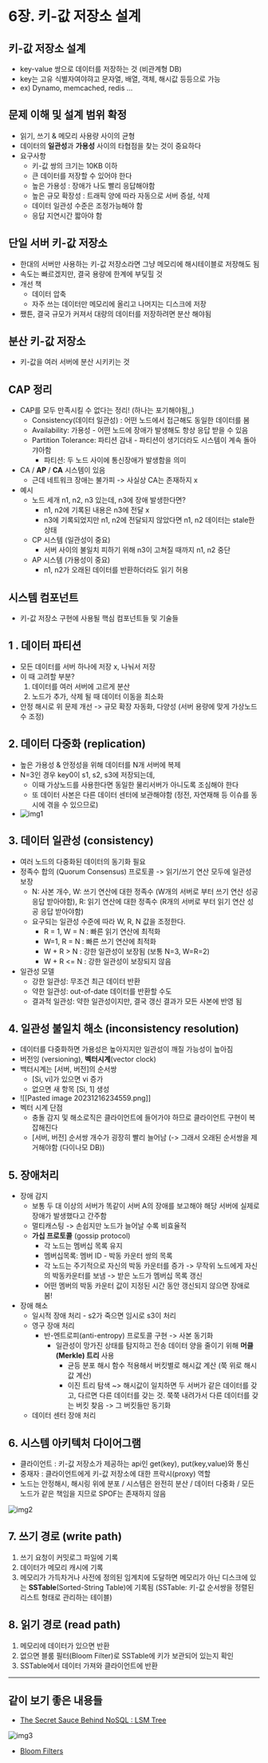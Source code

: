 # 6장. 키-값 저장소 설계

## 키-값 저장소 설계

- key-value 쌍으로 데이터를 저장하는 것 (비관계형 DB)
- key는 고유 식별자여야햐고 문자열, 배열, 객체, 해시값 등등으로 가능
- ex) Dynamo, memcached, redis ...

## 문제 이해 및 설계 범위 확정

- 읽기, 쓰기 & 메모리 사용량 사이의 균형
- 데이터의 **일관성**과 **가용성** 사이의 타협점을 찾는 것이 중요하다
- 요구사항
  - 키-값 쌍의 크기는 10KB 이하
  - 큰 데이터를 저장할 수 있어야 한다
  - 높은 가용성 : 장애가 나도 빨리 응답해야함
  - 높은 규모 확장성 : 트래픽 양에 따라 자동으로 서버 증설, 삭제
  - 데이터 일관성 수준은 조정가능해야 함
  - 응답 지연시간 짧아야 함

## 단일 서버 키-값 저장소

- 한대의 서버만 사용하는 키-값 저장소라면 그냥 메모리에 해시테이블로 저장해도 됨
- 속도는 빠르겠지만, 결국 용량에 한계에 부딪힐 것
- 개선 책
  - 데이터 압축
  - 자주 쓰는 데이터만 메모리에 올리고 나머지는 디스크에 저장
- 쨌튼, 결국 규모가 커져서 대량의 데이터를 저장하려면 분산 해야됨

## 분산 키-값 저장소

- 키-값을 여러 서버에 분산 시키키는 것

## CAP 정리

- CAP를 모두 만족시킬 수 없다는 정리! (하나는 포기해야됨,,)
  - Consistency(데이터 일관성) : 어떤 노드에서 접근해도 동일한 데이터를 봄
  - Availability: 가용성 - 어떤 노드에 장애가 발생해도 항상 응답 받을 수 있음
  - Partition Tolerance: 파티션 감내 - 파티션이 생기더라도 시스템이 계속 돌아갸아함
    - 파티션: 두 노드 사이에 통신장애가 발생함을 의미
- CA / **AP** / **CA** 시스템이 있음
  - 근데 네트워크 장애는 불가피 -> 사실상 CA는 존재하지 x
- 예시
  - 노드 세개 n1, n2, n3 있는데, n3에 장애 발생한다면?
    - n1, n2에 기록된 내용은 n3에 전달 x
    - n3에 기록되었지만 n1, n2에 전달되지 않았다면 n1, n2 데이터는 stale한 상태
  - CP 시스템 (일관성이 중요)
    - 서버 사이의 불일치 피하기 위해 n3이 고쳐질 때까지 n1, n2 중단
  - AP 시스템 (가용성이 중요)
    - n1, n2가 오래된 데이터를 반환하더라도 읽기 허용

## 시스템 컴포넌트

- 키-값 저장소 구현에 사용될 핵심 컴포넌트들 및 기술들

## 1 . 데이터 파티션

- 모든 데이터를 서버 하나에 저장 x, 나눠서 저장
- 이 때 고려할 부분?
  1.  데이터를 여러 서버에 고르게 분산
  2.  노드가 추가, 삭제 될 때 데이터 이동을 최소화
- 안정 해시로 위 문제 개선 -> 규모 확장 자동화, 다양성 (서버 용량에 맞게 가상노드 수 조정)

## 2. 데이터 다중화 (replication)

- 높은 가용성 & 안정성을 위해 데이터를 N개 서버에 복제
- N=3인 경우 key0이 s1, s2, s3에 저장되는데,
  - 이때 가상노드를 사용한다면 동일한 물리서버가 아니도록 조심해야 한다
  - 또 데이터 사본은 다른 데이터 센터에 보관해야함 (정전, 자연재해 등 이슈를 동시에 겪을 수 있으므로)
- ![img1](./img1.png)

## 3. 데이터 일관성 (consistency)

- 여러 노드의 다중화된 데이터의 동기화 필요
- 정족수 합의 (Quorum Consensus) 프로토콜 -> 읽기/쓰기 연산 모두에 일관성 보장
  - N: 사본 개수, W: 쓰기 연산에 대한 정족수 (W개의 서버로 부터 쓰기 연산 성공 응답 받아야함), R: 읽기 연산에 대한 정족수 (R개의 서버로 부터 읽기 연산 성공 응답 받아야함)
  - 요구되는 일관성 수준에 따라 W, R, N 값을 조정한다.
    - R = 1, W = N : 빠른 읽기 연산에 최적화
    - W=1, R = N : 빠른 쓰기 연산에 최적화
    - W + R > N : 강한 일관성이 보장됨 (보통 N=3, W=R=2)
    - W + R <= N : 강한 일관성이 보장되지 않음
- 일관성 모델
  - 강한 일관성: 무조건 최근 데이터 반환
  - 약한 일관성: out-of-date 데이터를 반환할 수도
  - 결과적 일관성: 약한 일관성이지만, 결국 갱신 결과가 모든 사본에 반영 됨

## 4. 일관성 불일치 해소 (inconsistency resolution)

- 데이터를 다중화하면 가용성은 높아지지만 일관성이 깨질 가능성이 높아짐
- 버전잉 (versioning), **벡터시계**(vector clock)
- 백터시계는 [서버, 버전]의 순서쌍
  - [Si, vi]가 있으면 vi 증가
  - 없으면 새 항목 [Si, 1] 생성
- ![[Pasted image 20231216234559.png]]
- 벡터 시계 단점
  - 충돌 감지 및 해소로직은 클라이언트에 들어가야 하므로 클라이언트 구현이 복잡해진다
  - [서버, 버전] 순서쌍 개수가 굉장히 빨리 늘어남 (-> 그래서 오래된 순서쌍을 제거해야함 (다이나모 DB))

## 5. 장애처리

- 장애 감지
  - 보통 두 대 이상의 서버가 똑같이 서버 A의 장애를 보고해야 해당 서버에 실제로 장애가 발생했다고 간주함
  - 멀티캐스팅 -> 손쉽지만 노드가 늘어날 수록 비효율적
  - **가십 프로토콜** (gossip protocol)
    - 각 노드는 멤버십 목록 유지
    - 멤버십목록: 멤버 ID - 박동 카운터 쌍의 목록
    - 각 노드는 주기적으로 자신의 박동 카운터를 증가 -> 무작위 노드에게 자신의 박동카운터를 보냄 -> 받은 노드가 멤버십 목록 갱신
    - 어떤 멤버의 박동 카운터 값이 지정된 시간 동안 갱신되지 않으면 장애로 봄!
- 장애 해소
  - 일시적 장애 처리 - s2가 죽으면 임시로 s3이 처리
  - 영구 장애 처리
    - 반-엔트로피(anti-entropy) 프로토콜 구현 -> 사본 동기화
      - 일관성이 망가진 상태를 탐지하고 전송 데이터 양을 줄이기 위해 **머클(Merkle) 트리** 사용
        - 균등 분포 해시 함수 적용해서 버킷별로 해시값 계산 (쭉 위로 해시값 계산)
        - 이진 트리 탐색 ~> 해시값이 일치하면 두 서버가 같은 데이터를 갖고, 다르면 다른 데이터를 갖는 것. 쭉쭉 내려가서 다른 데이터를 갖는 버킷 찾음 -> 그 버킷들만 동기화
  - 데이터 센터 장애 처리

## 6. 시스템 아키텍처 다이어그램

- 클라이언트 : 키-값 저장소가 제공하는 api인 get(key), put(key,value)와 통신
- 중재자 : 클라이언트에게 키-값 저장소에 대한 프락시(proxy) 역할
- 노드는 안정해시, 해시링 위에 분포 / 시스템은 완전히 분산 / 데이터 다중화 / 모든 노드가 같은 책임을 지므로 SPOF는 존재하지 않음

![img2](./img2.png)

## 7. 쓰기 경로 (write path)

1. 쓰기 요청이 커밋로그 파일에 기록
2. 데이터가 메모리 캐시에 기록
3. 메모리가 가득차거나 사전에 정의된 임계치에 도달하면 메모리가 아닌 디스크에 있는 **SSTable**(Sorted-String Table)에 기록됨 (SSTable: 키-값 순서쌍을 정렬된 리스트 형태로 관리하는 테이블)

## 8. 읽기 경로 (read path)

1. 메모리에 데이터가 있으면 반환
2. 없으면 블룸 필터(Bloom Filter)로 SSTable에 키가 보관되어 있는지 확인
3. SSTable에서 데이터 가져와 클라이언트에 반환

---

## 같이 보기 좋은 내용들

- [The Secret Sauce Behind NoSQL : LSM Tree](https://youtu.be/I6jB0nM9SKU?si=CXh5ZWhTj8d7EWf0)

![img3](./img3.png)

- [Bloom Filters](https://youtu.be/V3pzxngeLqw?si=iNQR3EgeBp9V-IK2)
